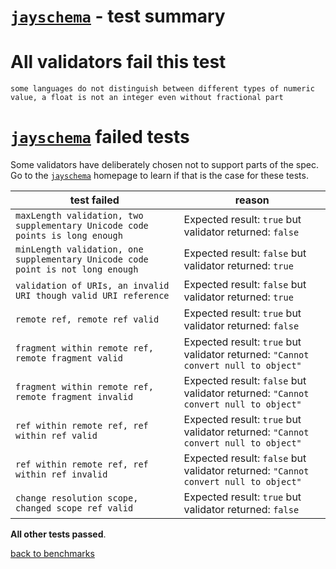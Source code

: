 # [`jayschema`](https://github.com/natesilva/jayschema) - test summary

# All validators fail this test

`some languages do not distinguish between different types of numeric value, a float is not an integer even without fractional part`

# [`jayschema`](https://github.com/natesilva/jayschema) failed tests

Some validators have deliberately chosen not to support parts of the spec. Go to the [`jayschema`](https://github.com/natesilva/jayschema) homepage to learn if
that is the case for these tests.

|test failed|reason
|-----------|------
|`maxLength validation, two supplementary Unicode code points is long enough`|Expected result: `true` but validator returned: `false`
|`minLength validation, one supplementary Unicode code point is not long enough`|Expected result: `false` but validator returned: `true`
|`validation of URIs, an invalid URI though valid URI reference`|Expected result: `false` but validator returned: `true`
|`remote ref, remote ref valid`|Expected result: `true` but validator returned: `false`
|`fragment within remote ref, remote fragment valid`|Expected result: `true` but validator returned: `"Cannot convert null to object"`
|`fragment within remote ref, remote fragment invalid`|Expected result: `false` but validator returned: `"Cannot convert null to object"`
|`ref within remote ref, ref within ref valid`|Expected result: `true` but validator returned: `"Cannot convert null to object"`
|`ref within remote ref, ref within ref invalid`|Expected result: `false` but validator returned: `"Cannot convert null to object"`
|`change resolution scope, changed scope ref valid`|Expected result: `true` but validator returned: `false`

**All other tests passed**.

[back to benchmarks](https://github.com/Muscula/json-schema-benchmark)